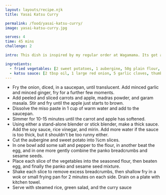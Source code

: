```yaml
---
layout: layouts/recipe.njk
title: Yasai Katsu Curry

permalink: /food/yasai-katsu-curry/
image: yasai-katsu-curry.jpg

serves: 4
time: 45 mins
challenge: 2

intro: This dish is inspired by my regular order at Wagamama. Its got a Japanese flair to it, but it's most certainly a British twist to the style of cuisine. This is a crowd pleaser, it's an easy dish, and even the kids will enjoy these veggies!

ingredients:
  - fried vegetables: [2 sweet potatoes, 1 aubergine, 50g plain flour, 1 egg, 100g panko breadcrumbs, 2 tbsp sesame seeds, salt & pepper]
  - katsu sauce: [2 tbsp oil, 1 large red onion, 5 garlic cloves, thumb sized piece of ginger, 2 medium carrots, ½ Granny Smith apple, 1 tbsp white miso paste, 4 tsp madras curry powder, 1 tsp garam masala, 4 tsp soy sauce, 2 tsp rice vinegar, 2 tsp mirin]
---
```

- Fry the onion, diced, in a saucepan, until translucent. Add minced garlic and minced ginger, fry for a further few moments.
- Add peeled and sliced carrots and apple, madras powder, and garam masala. Stir and fry until the apple just starts to brown.
- Dissolve the miso paste in 1 cup of warm water and add to the saucepan.
- Simmer for 10-15 minutes until the carrot and apple has softened.
- Using either a stand-alone blender or stick blender, make a thick sauce. Add the soy sauce, rice vinegar, and mirin. Add more water if the sauce is too thick, but it shouldn't be too runny either.
- Cut the aubergine and sweet potato into ½cm slices.
- In one bowl add some salt and pepper to the flour, in another beat the egg, and in one more gently combine the panko breadcrumbs and sesame seeds.
- Place each slice of the vegetables into the seasoned flour, then beaten egg, and finally the panko and sesame seed mixture.
- Shake each slice to remove excess breadcrumbs, then shallow fry in a wok or small frying pan for 2 minutes on each side. Drain on a plate with kitchen towel.
- Serve with steamed rice, green salad, and the curry sauce

